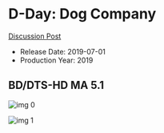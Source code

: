 # D-Day: Dog Company

[Discussion Post](https://www.avsforum.com/threads/bass-eq-for-filtered-movies.2995212/post-58322972)

* Release Date: 2019-07-01
* Production Year: 2019

## BD/DTS-HD MA 5.1

![img 0](https://i.imgur.com/3p3jLJ1.jpg)

![img 1](https://i.imgur.com/9qyIgOu.jpg)

